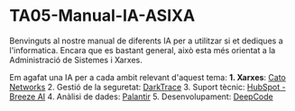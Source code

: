 # TA05-Manual-IA-ASIXA
Benvinguts al nostre manual de diferents IA per a utilitzar si et dediques a l'informatica. Encara que es bastant general, això esta més orientat a la Administració de Sistemes i Xarxes.

Em agafat una IA per a cada ambit relevant d'aquest tema:
**1. Xarxes**: [Cato Networks](./cato_networks.md)
2. Gestió de la seguretat: [DarkTrace](./darktrace.md)
3. Suport tècnic: [HubSpot - Breeze AI](./breeze_ai.md)
4. Anàlisi de dades: [Palantir](./palantir.md)
5. Desenvolupament: [DeepCode](./deepcode.md)
